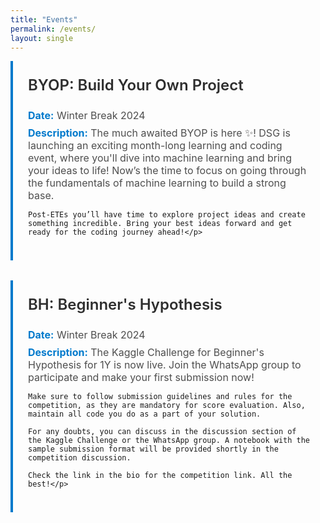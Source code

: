 ```yaml
---
title: "Events"
permalink: /events/
layout: single
---
```


<style>
  .event-section {
    margin-bottom: 2rem;
    padding: 1.5rem;
    border-left: 4px solid #007acc; /* Blue accent line */
  }

  .event-section h3 {
    margin-top: 0;
    color: #2e2e2e; /* Dark gray for headings */
    font-size: 1.5rem;
    font-weight: 600;
  }

  .event-section p {
    margin: 0.5rem 0;
    color: #4e4e4e; /* Medium gray for text */
    font-size: 1rem;
  }

  .event-section strong {
    color: #007acc; /* Blue for emphasis */
  }

  /* Media Queries for Responsiveness */
  @media (max-width: 768px) {
    .event-section {
      padding: 1rem;
      border-left: 3px solid #007acc; /* Slightly thinner accent line */
    }

    .event-section h3 {
      font-size: 1.3rem; /* Smaller heading on smaller screens */
    }

    .event-section p {
      font-size: 0.9rem; /* Smaller text on smaller screens */
    }
  }

  @media (max-width: 480px) {
    .event-section {
      padding: 0.75rem;
      border-left: 2px solid #007acc; /* Even thinner accent line */
    }

    .event-section h3 {
      font-size: 1.2rem; /* Smaller heading on very small screens */
    }

    .event-section p {
      font-size: 0.85rem; /* Smaller text on very small screens */
    }
  }
</style>

<div class="event-section">
  <h3>BYOP: Build Your Own Project</h3>
  <p><strong>Date:</strong> Winter Break 2024</p>
  <p><strong>Description:</strong> The much awaited BYOP is here ✨!
    DSG is launching an exciting month-long learning and coding event, where you'll dive into machine learning and bring your ideas to life! Now’s the time to focus on going through the fundamentals of machine learning to build a strong base.

    Post-ETEs you’ll have time to explore project ideas and create something incredible. Bring your best ideas forward and get ready for the coding journey ahead!</p>
</div>

<div class="event-section">
  <h3>BH: Beginner's Hypothesis</h3>
  <p><strong>Date:</strong> Winter Break 2024</p>
  <p><strong>Description:</strong> The Kaggle Challenge for Beginner's Hypothesis for 1Y is now live. Join the WhatsApp group to participate and make your first submission now!

    Make sure to follow submission guidelines and rules for the competition, as they are mandatory for score evaluation. Also, maintain all code you do as a part of your solution.

    For any doubts, you can discuss in the discussion section of the Kaggle Challenge or the WhatsApp group. A notebook with the sample submission format will be provided shortly in the competition discussion.

    Check the link in the bio for the competition link. All the best!</p>
</div>
